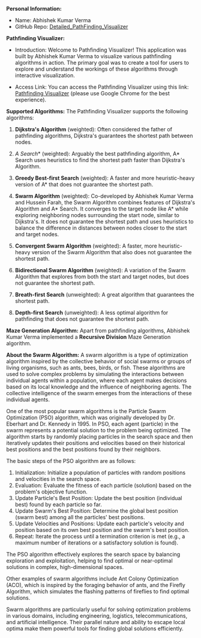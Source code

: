 **Personal Information:**
- Name: Abhishek Kumar Verma
- GitHub Repo: [Detailed_PathFinding_Visualizer](https://github.com/AbhishekCS3459/Detailed_PathFinding_Visualizer)

**Pathfinding Visualizer:**
- Introduction: Welcome to Pathfinding Visualizer! This application was built by Abhishek Kumar Verma to visualize various pathfinding algorithms in action. The primary goal was to create a tool for users to explore and understand the workings of these algorithms through interactive visualization.

- Access Link: You can access the Pathfinding Visualizer using this link: [Pathfinding Visualizer](https://visualizeyourpath.netlify.app/) (please use Google Chrome for the best experience).

**Supported Algorithms:**
The Pathfinding Visualizer supports the following algorithms:

1. **Dijkstra's Algorithm** (weighted): Often considered the father of pathfinding algorithms, Dijkstra's guarantees the shortest path between nodes.

2. **A* Search** (weighted): Arguably the best pathfinding algorithm, A* Search uses heuristics to find the shortest path faster than Dijkstra's Algorithm.

3. **Greedy Best-first Search** (weighted): A faster and more heuristic-heavy version of A* that does not guarantee the shortest path.

4. **Swarm Algorithm** (weighted): Co-developed by Abhishek Kumar Verma and Hussein Farah, the Swarm Algorithm combines features of Dijkstra's Algorithm and A* Search. It converges to the target node like A* while exploring neighboring nodes surrounding the start node, similar to Dijkstra's. It does not guarantee the shortest path and uses heuristics to balance the difference in distances between nodes closer to the start and target nodes.

5. **Convergent Swarm Algorithm** (weighted): A faster, more heuristic-heavy version of the Swarm Algorithm that also does not guarantee the shortest path.

6. **Bidirectional Swarm Algorithm** (weighted): A variation of the Swarm Algorithm that explores from both the start and target nodes, but does not guarantee the shortest path.

7. **Breath-first Search** (unweighted): A great algorithm that guarantees the shortest path.

8. **Depth-first Search** (unweighted): A less optimal algorithm for pathfinding that does not guarantee the shortest path.

**Maze Generation Algorithm:**
Apart from pathfinding algorithms, Abhishek Kumar Verma implemented a **Recursive Division** Maze Generation algorithm.

**About the Swarm Algorithm:**
A swarm algorithm is a type of optimization algorithm inspired by the collective behavior of social swarms or groups of living organisms, such as ants, bees, birds, or fish. These algorithms are used to solve complex problems by simulating the interactions between individual agents within a population, where each agent makes decisions based on its local knowledge and the influence of neighboring agents. The collective intelligence of the swarm emerges from the interactions of these individual agents.

One of the most popular swarm algorithms is the Particle Swarm Optimization (PSO) algorithm, which was originally developed by Dr. Eberhart and Dr. Kennedy in 1995. In PSO, each agent (particle) in the swarm represents a potential solution to the problem being optimized. The algorithm starts by randomly placing particles in the search space and then iteratively updates their positions and velocities based on their historical best positions and the best positions found by their neighbors.

The basic steps of the PSO algorithm are as follows:

1. Initialization: Initialize a population of particles with random positions and velocities in the search space.
2. Evaluation: Evaluate the fitness of each particle (solution) based on the problem's objective function.
3. Update Particle's Best Position: Update the best position (individual best) found by each particle so far.
4. Update Swarm's Best Position: Determine the global best position (swarm best) among all the particles' best positions.
5. Update Velocities and Positions: Update each particle's velocity and position based on its own best position and the swarm's best position.
6. Repeat: Iterate the process until a termination criterion is met (e.g., a maximum number of iterations or a satisfactory solution is found).

The PSO algorithm effectively explores the search space by balancing exploration and exploitation, helping to find optimal or near-optimal solutions in complex, high-dimensional spaces.

Other examples of swarm algorithms include Ant Colony Optimization (ACO), which is inspired by the foraging behavior of ants, and the Firefly Algorithm, which simulates the flashing patterns of fireflies to find optimal solutions.

Swarm algorithms are particularly useful for solving optimization problems in various domains, including engineering, logistics, telecommunications, and artificial intelligence. Their parallel nature and ability to escape local optima make them powerful tools for finding global solutions efficiently.
